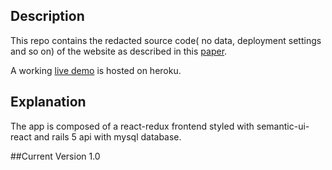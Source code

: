 ## Description

This repo contains the redacted source code( no data, deployment settings and so on) of the website as described in this [paper](https://www.biorxiv.org/content/early/2018/06/04/337675).

A working [live demo](https://args-osp.herokuapp.com) is hosted on heroku.

## Explanation

The app is composed of a react-redux frontend styled with semantic-ui-react and rails 5 api with mysql database.

##Current Version
1.0



